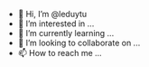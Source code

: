 - 👋 Hi, I’m @leduytu
- 👀 I’m interested in ...
- 🌱 I’m currently learning ...
- 💞️ I’m looking to collaborate on ...
- 📫 How to reach me ...

<!---
leduytu/leduytu is a ✨ special ✨ repository because its `README.md` (this file) appears on your GitHub profile.
You can click the Preview link to take a look at your changes.
--->
